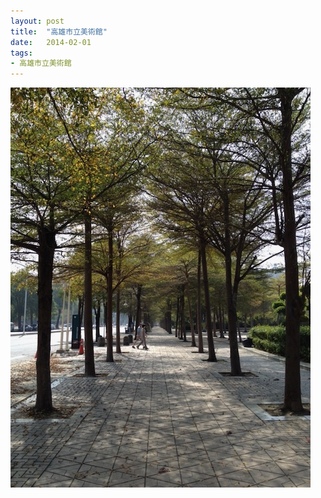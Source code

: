 ```yaml
---
layout: post
title:  "高雄市立美術館"
date:   2014-02-01
tags:
- 高雄市立美術館
---
```

![高雄市立美術館](/media/2014-02-01-高雄市立美術館.jpeg)